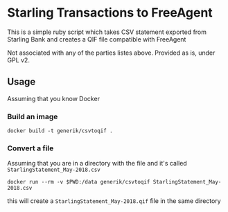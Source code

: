 # Starling Transactions to FreeAgent

This is a simple ruby script which takes CSV statement exported from Starling Bank 
and creates a QIF file compatible with FreeAgent

Not associated with any of the parties listes above.
Provided as is, under GPL v2.

## Usage

Assuming that you know Docker

### Build an image

```
docker build -t generik/csvtoqif .
```

### Convert a file

Assuming that you are in a directory with the file and it's called `StarlingStatement_May-2018.csv`

```
docker run --rm -v $PWD:/data generik/csvtoqif StarlingStatement_May-2018.csv
```

this will create a `StarlingStatement_May-2018.qif` file in the same directory
